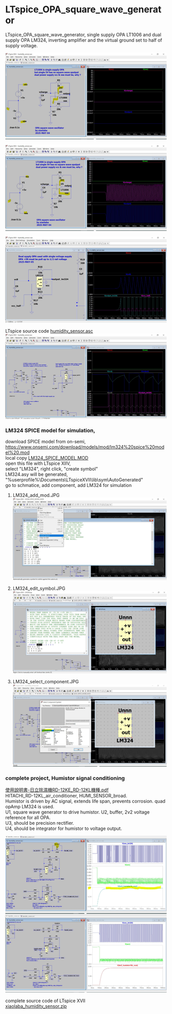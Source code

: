 # LTspice_OPA_square_wave_generator
LTspice_OPA_square_wave_generator, single supply OPA LT1006 and dual supply OPA LM324, inverting amplifier and the virtual ground set to half of supply voltage.  

![OPA_osc_single_supply_NG.JPG](OPA_osc_single_supply_NG.JPG)   

![OPA_osc_dual_supply.JPG](OPA_osc_dual_supply.JPG)   

![LM324_dual_supply_opa_single_5V_ok.JPG](LM324_dual_supply_opa_single_5V_ok.JPG)  


LTspice source code [humidity_sensor.asc](humidity_sensor.asc)  
![LM324_LT1006_single_5V_ok.JPG](LM324_LT1006_single_5V_ok.JPG)   



### LM324 SPICE model for simulation,
download SPICE model from on-semi, https://www.onsemi.com/download/models/mod/lm324%20spice%20model%20.mod   
local copy [LM324_SPICE_MODEL.MOD](LM324_SPICE_MODEL.MOD)  
open this file with LTspice XIIV,  
select "LM324", right click, "create symbol"  
LM324.asy will be generated, "%userprofile%\Documents\LTspiceXVII\lib\sym\AutoGenerated"  
go to schmatice, add component, add LM324 for simulation  

1. LM324_add_mod.JPG  
![LM324_add_mod.JPG](LM324_add_mod.JPG)  

2. LM324_edit_symbol.JPG  
![LM324_edit_symbol.JPG](LM324_edit_symbol.JPG)

3. LM324_select_component.JPG  
![LM324_select_component.JPG](LM324_select_component.JPG)  


### complete project, Humistor signal conditioning
[使用說明書-日立除濕機RD-12KE_RD-12KL機種.pdf](使用說明書-日立除濕機RD-12KE_RD-12KL機種.pdf)  
HITACHI_RD-12KL_air_conditioner, HUMI_SENSOR_broad.  
Humistor is driven by AC signal, extends life span, prevents corrosion. quad opAmp LM324 is used.  
U1, square wave generator to drive humistor.
U2, buffer, 2v2 voltage reference for all OPA.  
U3, should be precision rectifier.  
U4, should be integrator for humistor to voltage output.  

![HITACHI_RD-12KL_HUMI_SENSOR_1K_VOUT3v3.jpg](HITACHI_RD-12KL_HUMI_SENSOR_1K_VOUT3v3.jpg)   
![HITACHI_RD-12KL_HUMI_SENSOR_10K_VOUT2v5.jpg](HITACHI_RD-12KL_HUMI_SENSOR_10K_VOUT2v5.jpg)  

complete source code of LTspice XVII  
[xiaolaba_humidity_sensor.zip](xiaolaba_humidity_sensor.zip)  


